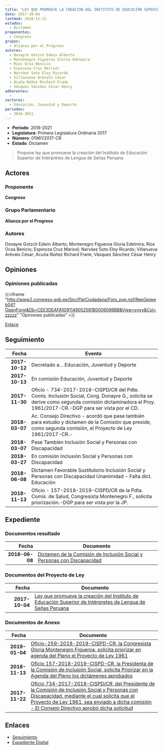 ```yaml
---
title: "LEY QUE PROMUEVE LA CREACIÓN DEL INSTITUTO DE EDUCACIÓN SUPERIOR DE INTÉRPRETES DE LENGUA DE SEÑAS PERUANA"
date: 2017-10-04
lastmod: 2018-11-13
estados: 
  - Dictamen
proponentes: 
  - Congreso
grupos: 
  - Alianza por el Progreso
autores: 
  - Donayre Gotzch Edwin Alberto
  - Montenegro Figueroa Gloria Edelmira
  - Ríos Ocsa Benicio
  - Espinoza Cruz Marisol
  - Narváez Soto Eloy Ricardo
  - Villanueva Arévalo César
  - Acuña Núñez Richard Frank
  - Vásquez Sánchez César Henry
adherentes: 
  - 
sectores: 
  - Educación, Juventud y Deporte
periodos: 
  - 2016-2021
---
```


- **Periodo**: 2016-2021
- **Legislatura**: Primera Legislatura Ordinaria 2017
- **Número**: 01961/2017-CR
- **Estado**: Dictamen

> Propone ley que promueve la creación del Instituto de Educación Superior de Intérpretes de Lengua de Señas Peruana


## Actores

### Proponente

**Congreso**

### Grupo Parlamentario

**Alianza por el Progreso**

### Autores

Donayre Gotzch Edwin Alberto; Montenegro Figueroa Gloria Edelmira; Ríos Ocsa Benicio; Espinoza Cruz Marisol; Narváez Soto Eloy Ricardo; Villanueva Arévalo César; Acuña Núñez Richard Frank; Vásquez Sánchez César Henry


## Opiniones

### Opiniones publicadas

{{<iframe "http://www2.congreso.gob.pe/Sicr/ParCiudadana/Foro_pvp.nsf/RepOpiweb04?OpenForm&Db=CEE3DEAFA1D91149052581B0006098BB&View=yyyy&Col=zzzzz" "Opiniones publicadas" >}}

[Enlace](http://www2.congreso.gob.pe/Sicr/ParCiudadana/Foro_pvp.nsf/RepOpiweb04?OpenForm&Db=CEE3DEAFA1D91149052581B0006098BB&View=yyyy&Col=zzzzz)

## Seguimiento

| Fecha | Evento |
|------:|--------|
| **2017-10-12** | Decretado a... Educación, Juventud y Deporte|
| **2017-10-13** | En comisión Educación, Juventud y Deporte|
| **2017-11-30** | Oficio - 734-2017-2018-CISPD/CR del Pdte. Comis. Inclusión Social, Cong. Donayre G., solicita se derive como segunda comisión dictaminadora el Proy. 1961/2017-CR.-DGP para ser vista por el CD.|
| **2018-03-07** | Ac. Consejo Directivo - acordó que pase también para estudio y dictamen de la Comisión que preside, como segunda comisión, el Proyecto de Ley 1961/2017-CR.-|
| **2018-03-07** | Pase También Inclusión Social y Personas con Discapacidad|
| **2018-03-27** | En comisión Inclusión Social y Personas con Discapacidad|
| **2018-06-08** | Dictamen Favorable Sustitutorio Inclusión Social y Personas con Discapacidad Unanimidad - Falta dict. Educación|
| **2018-11-13** | Oficio - 157-2018-2019-CISPD/CR de la Pdta. Comis. de Salud, Congresista Montenegro F., solicita priorización.-DGP para ser vista por la JP.|


## Expediente


### Documentos resultado

| Fecha | Documento |
|------:|--------|
| **2018-06-08** | [Dictamen de la Comisión de Inclusión Social y Personas con Discapacidad](http://www.leyes.congreso.gob.pe/Documentos/2016_2021/Dictamenes/Proyectos_de_Ley/01961DC13MAY20180608.pdf) |

### Documentos del Proyecto de Ley

| Fecha | Documento |
|------:|--------|
| **2017-10-04** | [Ley que promueve la creación del Instituto de Educación Superior de Intérpretes de Lengua de Señas Peruana](http://www.leyes.congreso.gob.pe/Documentos/2016_2021/Proyectos_de_Ley_y_de_Resoluciones_Legislativas/PL0196120171004.pdf) |

### Documentos de Anexo

| Fecha | Documento |
|------:|--------|
| **2019-01-04** | [Oficio-259-2018-2019-CISPD-CR, la Congresista Gloria Montenegro Figueroa, solicita priorizar en agenda del Pleno el Proyecto de Ley 1961](http://www.leyes.congreso.gob.pe/Documentos/2016_2021/Oficios/Comisiones_Ordinarias/OFICIO-259-2018-2019-CISPD-CR.pdf) |
| **2018-11-13** | [Oficio 157-2018-2019-CISPD-CR, la Presidenta de la Comisión de Inclusión Social, solicita Priorizar en la Agenda del Pleno los dictámenes aprobados](http://www.leyes.congreso.gob.pe/Documentos/2016_2021/Oficios/Comisiones_Ordinarias/OFICIO-157-2018-2019-CISPD-CR.PDF) |
| **2017-11-22** | [Oficio 734-2017-2018-CISPD/CR, del Presidente de la Comisión de Inclusión Social y Personas con Discapacidad, mediante el cual solicita que el Proyecto de Ley 1961, sea enviado a dicha comisión - El Consejo Directivo aprobó dicha solicitud](http://www.leyes.congreso.gob.pe/Documentos/2016_2021/Oficios/Comisiones_Ordinarias/OFICIO-734-2017-2018-CISPD-CR.pdf) |

## Enlaces 

- [Seguimiento](http://www2.congreso.gob.pe/Sicr/TraDocEstProc/CLProLey2016.nsf/f7fff46988ca05b1052578e100829cc7/b695053af53eb335052581b00057b0b4?OpenDocument)
- [Expediente Digital](http://www2.congreso.gob.pe/Sicr/TraDocEstProc/CLProLey2016.nsf/f7fff46988ca05b1052578e100829cc7/b695053af53eb335052581b00057b0b4?OpenDocument&Click=05257FB7005EB655.eb71d0cf91d8294e05256cdf006b5706/$Body/0.1C6C)
